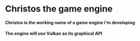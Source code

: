 # Christos the game engine


#### Christos is the working name of a game engine i'm developing

#### The engine will use Vulkan as its graphical API
